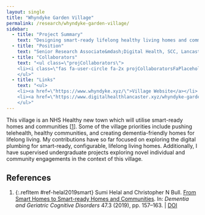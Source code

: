 ```yaml
---
layout: single
title: "Whyndyke Garden Village"
permalink: /research/whyndyke-garden-village/
sidebar:
  - title: "Project Summary"
    text: "Designing smart-ready lifelong healthy living homes and communities for an NHS Healthy new town."
  - title: "Position"
    text: "Senior Research Associate&mdash;Digital Health, SCC, Lancaster University (2018-2021)"
  - title: "Collaborators"
    text: "<ul class=\"projCollaborators\">
    <li><i class=\"fas fa-user-circle fa-2x projCollaboratorsFaPlaceholder\" aria-hidden=\"true\"></i>Sumi Helal</li>
    </ul>"
  - title: "Links"
    text: "<ul>
    <li><a href=\"https://www.whyndyke.xyz/\">Village Website</a></li>
    <li><a href=\"https://www.digitalhealthlancaster.xyz/whyndyke-garden-village/\">Project Site</a></li>
    </ul>"
---
```


<!-- markdownlint-disable MD033 -->

This village is an NHS Healthy new town which will utilise smart-ready homes and communities \[[1][helal2019smart]\]. Some of the village priorities include pushing telehealth, healthy communities, and creating dementia-friendly homes for lifelong living. My contributions have so far focused on exploring the digital plumbing for smart-ready, configurable, lifelong living homes. Additionally, I have supervised undergraduate projects exploring novel individual and community engagements in the context of this village.

## References

<!-- Reference IDs, links, and link title|venue|year -->
[helal2019smart]: #ref-helal2019smart "From Smart Homes to Smart-ready Homes and Communities | Dementia and Geriatric Cognitive Disorders | 2019"

1. {:.refItem #ref-helal2019smart} Sumi Helal and Christopher N Bull. [From Smart Homes to Smart-ready Homes and Communities](https://www.karger.com/Article/Abstract/497803). In: _Dementia and Geriatric Cognitive Disorders_ 47.3 (2019), pp. 157–163. \| [DOI](https://doi.org/10.1159/000497803)
